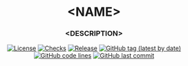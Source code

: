 <div align="center">

# \<NAME\>
### \<DESCRIPTION\>

[![License](https://img.shields.io/badge/License-GPLv3-blue.svg)](https://www.gnu.org/licenses/gpl-3.0)
[![Checks](https://github.com/hack-ink/<NAME>/actions/workflows/checks.yml/badge.svg?branch=main)](https://github.com/hack-ink/<NAME>/actions/workflows/checks.yml)
[![Release](https://github.com/hack-ink/<NAME>/actions/workflows/release.yml/badge.svg)](https://github.com/hack-ink/<NAME>/actions/workflows/release.yml)
[![GitHub tag (latest by date)](https://img.shields.io/github/v/tag/hack-ink/<NAME>)](https://github.com/hack-ink/<NAME>/tags)
[![GitHub code lines](https://tokei.rs/b1/github/hack-ink/<NAME>)](https://github.com/hack-ink/<NAME>)
[![GitHub last commit](https://img.shields.io/github/last-commit/hack-ink/<NAME>?color=red&style=plastic)](https://github.com/hack-ink/<NAME>)

</div>
